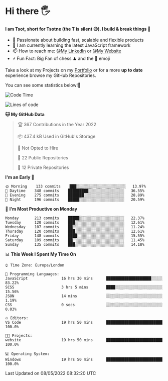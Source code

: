 # Hi there :raised_hand_with_fingers_splayed:
#### I am Tsot, short for Tsotne (the T is silent :wink:). I build & break things :space_invader:
- :telescope: Passionate about building fast, scalable and flexible products
- :seedling: I am currently learning the latest JavaScript framework 
- :mailbox: How to reach me: [@My LinkedIn](https://www.linkedin.com/in/tsotne-gvadzabia/) or [@My Website](https://tsotne.co.uk/contact)
- :zap: Fun Fact: Big Fan of chess ♟ and the 👾 emoji

Take a look at my Projects on my [Portfolio](https://tsotne.co.uk/) or for a more **up to date** experience browse my GitHub Repositories.

You can see some statistics below!:space_invader:
<!--START_SECTION:waka-->
![Code Time](http://img.shields.io/badge/Code%20Time-719%20hrs%2038%20mins-blue)

![Lines of code](https://img.shields.io/badge/From%20Hello%20World%20I%27ve%20Written-2%20Million%20lines%20of%20code-blue)

**🐱 My GitHub Data** 

> 🏆 367 Contributions in the Year 2022
 > 
> 📦 437.4 kB Used in GitHub's Storage 
 > 
> 🚫 Not Opted to Hire
 > 
> 📜 22 Public Repositories 
 > 
> 🔑 12 Private Repositories  
 > 
**I'm an Early 🐤** 

```text
🌞 Morning    133 commits    ███░░░░░░░░░░░░░░░░░░░░░░   13.97% 
🌆 Daytime    348 commits    █████████░░░░░░░░░░░░░░░░   36.55% 
🌃 Evening    275 commits    ███████░░░░░░░░░░░░░░░░░░   28.89% 
🌙 Night      196 commits    █████░░░░░░░░░░░░░░░░░░░░   20.59%

```
📅 **I'm Most Productive on Monday** 

```text
Monday       213 commits    █████░░░░░░░░░░░░░░░░░░░░   22.37% 
Tuesday      120 commits    ███░░░░░░░░░░░░░░░░░░░░░░   12.61% 
Wednesday    107 commits    ██░░░░░░░░░░░░░░░░░░░░░░░   11.24% 
Thursday     120 commits    ███░░░░░░░░░░░░░░░░░░░░░░   12.61% 
Friday       148 commits    ████░░░░░░░░░░░░░░░░░░░░░   15.55% 
Saturday     109 commits    ██░░░░░░░░░░░░░░░░░░░░░░░   11.45% 
Sunday       135 commits    ███░░░░░░░░░░░░░░░░░░░░░░   14.18%

```


📊 **This Week I Spent My Time On** 

```text
⌚︎ Time Zone: Europe/London

💬 Programming Languages: 
JavaScript               16 hrs 30 mins      ████████████████████░░░░░   83.22% 
SCSS                     3 hrs 5 mins        ████░░░░░░░░░░░░░░░░░░░░░   15.56% 
JSON                     14 mins             ░░░░░░░░░░░░░░░░░░░░░░░░░   1.19% 
CSS                      0 secs              ░░░░░░░░░░░░░░░░░░░░░░░░░   0.03%

🔥 Editors: 
VS Code                  19 hrs 50 mins      █████████████████████████   100.0%

🐱‍💻 Projects: 
website                  19 hrs 50 mins      █████████████████████████   100.0%

💻 Operating System: 
Windows                  19 hrs 50 mins      █████████████████████████   100.0%

```


 Last Updated on 08/05/2022 08:32:20 UTC
<!--END_SECTION:waka-->
